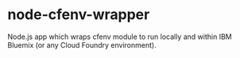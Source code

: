 node-cfenv-wrapper
==================

Node.js app which wraps cfenv module to run locally and within IBM Bluemix (or any Cloud Foundry environment). 
